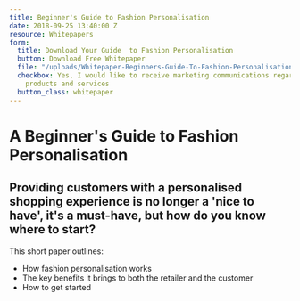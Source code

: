 ```yaml
---
title: Beginner's Guide to Fashion Personalisation
date: 2018-09-25 13:40:00 Z
resource: Whitepapers
form:
  title: Download Your Guide  to Fashion Personalisation
  button: Download Free Whitepaper
  file: "/uploads/Whitepaper-Beginners-Guide-To-Fashion-Personalisation.pdf"
  checkbox: Yes, I would like to receive marketing communications regarding Dressipi
    products and services
  button_class: whitepaper
---
```


# A Beginner's Guide to Fashion Personalisation

## Providing customers with a personalised shopping experience is no longer a 'nice to have', it's a must-have, but how do you know where to start?

This short paper outlines:

* How fashion personalisation works
* The key benefits it brings to both the retailer and the customer
* How to get started